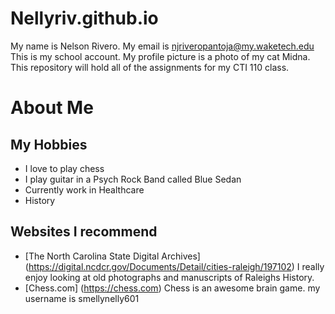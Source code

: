# Nellyriv.github.io
My name is Nelson Rivero. My email is njriveropantoja@my.waketech.edu
This is my school account. My profile picture is a photo of my cat Midna.
This repository will hold all of the assignments for my CTI 110 class.
# About Me
## My Hobbies
- I love to play chess
- I play guitar in a Psych Rock Band called Blue Sedan 
- Currently work in Healthcare
- History
## Websites I recommend 
- [The North Carolina State Digital Archives] (https://digital.ncdcr.gov/Documents/Detail/cities-raleigh/197102) I really enjoy looking at old photographs and manuscripts of Raleighs History.
- [Chess.com] (https://chess.com) Chess is an awesome brain game. my username is smellynelly601